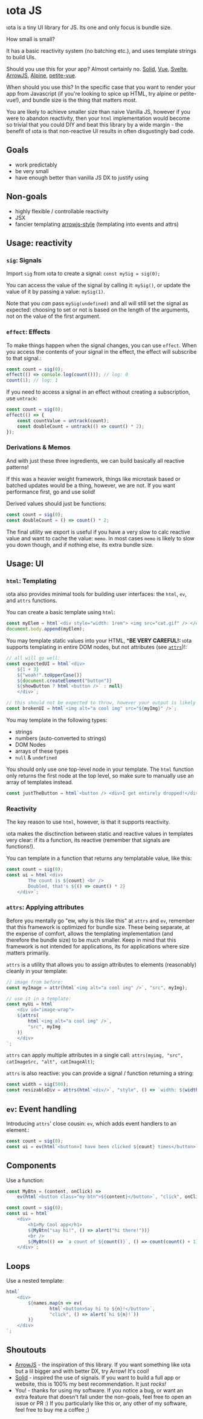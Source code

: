 # ιota JS

ιota is a tiny UI library for JS. Its one and only focus is bundle size.

How small is small?

It has a basic reactivity system (no batching etc.), and uses template strings to build UIs.

Should you use this for your app? Almost certainly no.
[Solid](https://solidjs.com), [Vue](https://vuejs.org), [Svelte](https://svelte.dev),
[ArrowJS](https://arrow-js.com), [Alpine](https://alpinejs.dev),
[petite-vue](https://github.com/vuejs/petite-vue).

When should you use this? In the specific case that you want to render your app from Javascript
(if you're looking to spice up HTML, try alpine or petite-vue!), and bundle size is the thing that
matters most.

You are likely to achieve smaller size than naive Vanilla JS, however if you were to abandon
reactivity,
then your `html` implementation would become so trivial that you could DIY and beat this library by
a wide margin -
the benefit of ιota is that non-reactive UI results in often disgustingly bad code.

## Goals

- work predictably
- be very small
- have enough better than vanilla JS DX to justify using

## Non-goals

- highly flexible / controllable reactivity
- JSX
- fancier templating [arrowjs-style](https://www.arrow-js.com/) (templating into events and attrs)

## Usage: reactivity

### `sig`: Signals

Import `sig` from ιota to create a signal: `const mySig = sig(0);`

You can access the value of the signal by calling it: `mySig()`, or update the value of it by
passing a value: `mySig(1)`.

Note that you *can* pass `mySig(undefined)` and all will still set the signal as expected:
choosing to set or not is based on the length of the arguments, not on the value of the first
argument.

### `effect`: Effects

To make things happen when the signal changes, you can use `effect`.
When you access the contents of your signal in the effect, the effect will subscribe to that
signal.:

```js
const count = sig(0);
effect(() => console.log(count())); // log: 0
count(1); // log: 1
```

If you need to access a signal in an effect without creating a subscription, use `untrack`:

```js
const count = sig(0);
effect(() => {
	const countValue = untrack(count);
	const doubleCount = untrack(() => count() * 2);
});
```

### Derivations & Memos

And with just these three ingredients, we can build basically all reactive patterns!

If this was a heavier weight framework, things like microtask based or batched updates would be a
thing,
however, we are not. If you want performance first, go and use solid!

Derived values should just be functions:

```js
const count = sig(0);
const doubleCount = () => count() * 2;
```

The final utility we export is useful if you have a very slow to calc reactive value and want to
cache the value: `memo`.
In most cases `memo` is likely to slow you down though, and if nothing else, its extra bundle size.

## Usage: UI

### `html`: Templating

ιota also provides minimal tools for building user interfaces: the `html`, `ev`, and `attrs`
functions.

You can create a basic template using `html`:

```js
const myElem = html`<div style="width: 1rem"> <img src="cat.gif" /> </div>`;
document.body.append(myElem);
```

You may template static values into your HTML, ***BE VERY CAREFUL!:** ιota supports templating in
entire DOM nodes,
but not attributes (see [`attrs`](#attrs-applying-attributes))!:

```js
// all will go well:
const expectedUI = html`<div>
	${1 + 3}
	${"woah!".toUpperCase()}
	${document.createElement("button")}
	${showButton ? html`<button />` : null}
	</div>`;

// this should not be expected to throw, however your output is likely to be garbled or unusable
const brokenUI = html`<img alt="a cool img" src="${myImg}" />`;
```

You may template in the following types:

- strings
- numbers (auto-converted to strings)
- DOM Nodes
- arrays of these types
- `null` & `undefined`

You should only use one top-level node in your template.
The `html` function only returns the first node at the top level,
so make sure to manually use an array of templates instead.

```js
const justTheButton = html`<button /> <div>I get entirely dropped!</div>`;
```

### Reactivity

The key reason to use `html`, however, is that it supports reactivity.

ιota makes the disctinction between static and reactive values in templates very clear:
if its a function, its reactive (remember that signals are functions!).

You can template in a function that returns any templatable value, like this:

```js
const count = sig(0);
const ui = html`<div>
		The count is ${count} <br />
		Doubled, that's ${() => count() * 2}
	</div>`;
```

### `attrs`: Applying attributes

Before you mentally go "ew, why is this like this" at `attrs` and `ev`,
remember that this framework is optimized for bundle size.
These being separate, at the expense of comfort, allows the templating implementation (and therefore
the bundle size)
to be much smaller.
Keep in mind that this framework is not intended for applications, its for applications where size
matters primarily.

`attrs` is a utility that allows you to assign attributes to elements (reasonably) cleanly in your
template:

```js
// image from before:
const myImage = attr(html`<img alt="a cool img" />`, "src", myImg);

// use it in a template:
const myUi = html`
	<div id="image-wrap">
	${attrs(
		html`<img alt="a cool img" />`,
		"src", myImg
	)}
	</div>
`;
```

`attrs` can apply multiple attributes in a single
call: `attrs(myimg, "src", catImageSrc, "alt", catImageAlt)`;

`attrs` is also reactive: you can provide a signal / function returning a string:

```js
const width = sig(500);
const resizableDiv = attrs(html`<div/>`, "style", () => `width: ${width()}px`);
```

## `ev`: Event handling

Introducing `attrs`' close cousin: `ev`, which adds event handlers to an element.:

```js
const count = sig(0);
const ui = ev(html`<button>I have been clicked ${count} times</button>`, "click", () => count(count() + 1));
```

## Components

Use a function:

```js
const MyBtn = (content, onClick) =>
	ev(html`<button class="my-btn">${content}</button>`, "click", onClick);

const count = sig(0);
const ui = html`
	<div>
		<h1>My Cool app</h1>
		${MyBtn("say hi!", () => alert("hi there!"))}
		<br />
		${MyBtn(() => `a count of ${count()}`, () => count(count() + 1))}
	</div>`;
```

## Loops

Use a nested template:
```js
html`
	<div>
		${names.map(n => ev(
				html`<button>Say hi to ${n}!</button>`,
				"click", () => alert(`hi ${n}!`))
		)}
	</div>
`;
```

## Shoutouts

- [ArrowJS](https://arrow-js.com) - the inspiration of this library.
  If you want something like ιota but a lil bigger and with better DX, try Arrow! It's cool!
- [Solid](https://solidjs.com) - inspired the use of signals.
  If you want to build a full app or website, this is 100% my best recommendation. It just *rocks!*
- You! - thanks for using my software. If you notice a bug, or want an extra feature that doesn't
  fall under the non-goals, feel free to open an issue or PR :)
  If you particularly like this or, any other of my software, feel free to buy me a coffee ;)